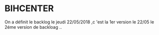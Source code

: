 # BIHCENTER

On a définit le backlog le jeudi  22/05/2018 ,c 'est la 1er version
le 22/05 le 2éme version de backloag ..
